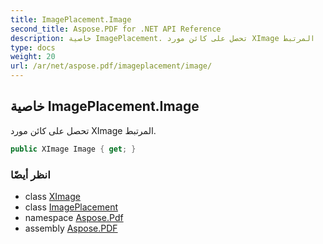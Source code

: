 ```yaml
---
title: ImagePlacement.Image
second_title: Aspose.PDF for .NET API Reference
description: خاصية ImagePlacement. تحصل على كائن مورد XImage المرتبط
type: docs
weight: 20
url: /ar/net/aspose.pdf/imageplacement/image/
---
```

## خاصية ImagePlacement.Image

تحصل على كائن مورد XImage المرتبط.

```csharp
public XImage Image { get; }
```

### انظر أيضًا

* class [XImage](../../ximage/)
* class [ImagePlacement](../)
* namespace [Aspose.Pdf](../../../aspose.pdf/)
* assembly [Aspose.PDF](../../../)